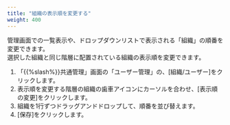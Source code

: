 ```yaml
---
title: "組織の表示順を変更する"
weight: 400
---
```

管理画面での一覧表示や、ドロップダウンリストで表示される「組織」の順番を変更できます。  
選択した組織と同じ階層に配置されている組織の表示順を変更できます。

1. 「{{%slash%}}共通管理」画面の「ユーザー管理」の、[組織/ユーザー]をクリックします。
1. 表示順を変更する階層の組織の歯車アイコンにカーソルを合わせ、[表示順の変更]をクリックします。
1. 組織を1行ずつドラッグアンドドロップして、順番を並び替えます。
1. [保存]をクリックします。
